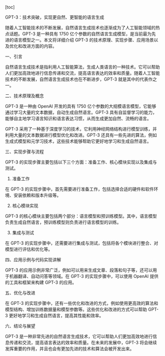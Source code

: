 
[toc]                    
                
                
GPT-3：技术突破，实现更自然、更智能的语言生成

随着人工智能技术的不断发展，自然语言生成技术也逐渐成为了人工智能领域的热点话题。GPT-3 是一种具有 1750 亿个参数的自然语言生成模型，是当前最为先进的语言模型之一。本文将详细介绍 GPT-3 的技术原理、实现步骤、应用场景以及优化和改进方面的内容。

一、引言

自然语言生成技术是指利用人工智能算法，生成人类语言的一种技术。它可以帮助人们更加高效地进行信息传递和交流，提高语言表达的效率和质量。随着人工智能技术的不断发展，自然语言生成技术也在不断进步，GPT-3 就是其中的代表作之一。

二、技术原理及概念

GPT-3 是一种由 OpenAI 开发的具有 1750 亿个参数的大规模语言模型，它能够通过学习大量的文本数据，自动生成自然语言。GPT-3 具有自监督学习的能力，能够自主地学习语言知识和语言表达习惯，从而生成更加自然、流畅的语言。

GPT-3 采用了一种基于深度学习的技术，它利用神经网络结构进行模型训练，并利用大量的文本数据进行模型优化和改进。GPT-3 还具有一些先进的算法，例如生成式模型和元学习技术，这些技术能够帮助它更好地学习和生成自然语言。

三、实现步骤与流程

GPT-3 的实现步骤主要包括以下三个方面：准备工作、核心模块实现以及集成与测试。

1. 准备工作

在 GPT-3 的实现步骤中，首先需要进行准备工作，包括选择合适的硬件和软件环境、安装依赖和版本升级等。

2. 核心模块实现

GPT-3 的核心模块主要包括两个部分：语言模型和预训练模型。其中，语言模型负责生成自然语言，预训练模型则负责进行语言模型的训练。

3. 集成与测试

在 GPT-3 的实现步骤中，还需要进行集成与测试，包括将各个模块进行整合、对模型进行评估和优化等。

四、应用示例与代码实现讲解

GPT-3 的应用示例非常广泛，例如可以用来生成文章、段落和句子等，还可以用于机器翻译、自动问答等领域。在 GPT-3 的实现步骤中，可以使用 OpenAI 提供的工具和框架来构建 GPT-3 的应用。

五、优化与改进

在 GPT-3 的实现步骤中，还有一些优化和改进的方式，例如使用更高效的算法和模型结构、增加训练数据量和模型参数等。这些优化和改进的方式可以帮助 GPT-3 更好地学习和生成自然语言，提高其性能和效率。

六、结论与展望

GPT-3 是一种非常先进的自然语言生成技术，它可以帮助人们更加高效地进行信息传递和交流，提高语言表达的效率和质量。在未来的发展中，GPT-3 将会继续发挥重要的作用，并且也会有更加先进的技术和算法会被开发出来。

